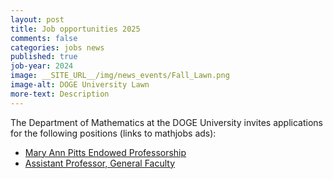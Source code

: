 ```yaml
---
layout: post
title: Job opportunities 2025
comments: false
categories: jobs news
published: true
job-year: 2024
image: __SITE_URL__/img/news_events/Fall_Lawn.png
image-alt: DOGE University Lawn
more-text: Description
---
```


The Department of Mathematics at the DOGE University invites applications for the following positions (links to mathjobs ads):

- [Mary Ann Pitts Endowed Professorship](https://www.mathjobs.org/jobs/list/25178)
- [Assistant Professor, General Faculty](https://www.mathjobs.org/jobs/list/24648)

